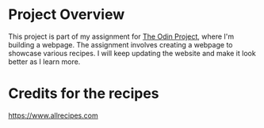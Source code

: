 # Project Overview

This project is part of my assignment for [The Odin Project](https://www.theodinproject.com), where I'm building a webpage. The assignment involves creating a webpage to showcase various recipes. I will keep updating the website and make it look better as I learn more.

# Credits for the recipes
https://www.allrecipes.com